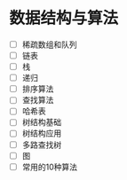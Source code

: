 # 数据结构与算法

- [ ] 稀疏数组和队列
- [ ] 链表
- [ ] 栈
- [ ] 递归
- [ ] 排序算法
- [ ] 查找算法
- [ ] 哈希表
- [ ] 树结构基础
- [ ] 树结构应用
- [ ] 多路查找树
- [ ] 图
- [ ] 常用的10种算法
